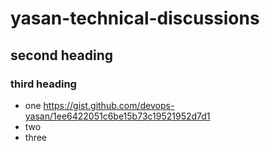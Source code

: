 # yasan-technical-discussions




## second heading


### third heading
* one  https://gist.github.com/devops-yasan/1ee6422051c6be15b73c19521952d7d1
* two  <script src="https://gist.github.com/devops-yasan/1ee6422051c6be15b73c19521952d7d1.js"></script>
* three
